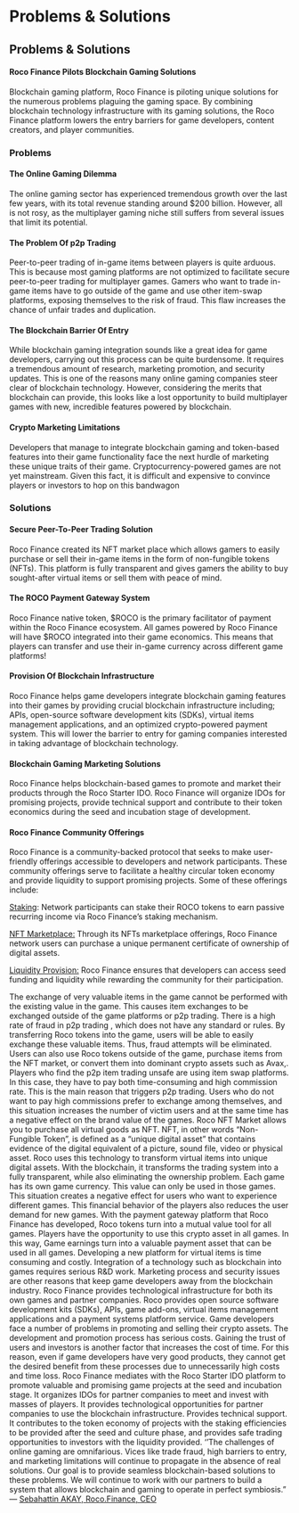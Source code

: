 # Problems & Solutions

## Problems & Solutions

#### Roco Finance Pilots Blockchain Gaming Solutions

Blockchain gaming platform, Roco Finance is piloting unique solutions for the numerous problems plaguing the gaming space. By combining blockchain technology infrastructure with its gaming solutions, the Roco Finance platform lowers the entry barriers for game developers, content creators, and player communities.

### Problems

#### The Online Gaming Dilemma

The online gaming sector has experienced tremendous growth over the last few years, with its total revenue standing around $200 billion. However, all is not rosy, as the multiplayer gaming niche still suffers from several issues that limit its potential.

#### The Problem Of p2p Trading

Peer-to-peer trading of in-game items between players is quite arduous. This is because most gaming platforms are not optimized to facilitate secure peer-to-peer trading for multiplayer games. Gamers who want to trade in-game items have to go outside of the game and use other item-swap platforms, exposing themselves to the risk of fraud. This flaw increases the chance of unfair trades and duplication.

#### The Blockchain Barrier Of Entry

While blockchain gaming integration sounds like a great idea for game developers, carrying out this process can be quite burdensome. It requires a tremendous amount of research, marketing promotion, and security updates. This is one of the reasons many online gaming companies steer clear of blockchain technology. However, considering the merits that blockchain can provide, this looks like a lost opportunity to build multiplayer games with new, incredible features powered by blockchain.

#### Crypto Marketing Limitations

Developers that manage to integrate blockchain gaming and token-based features into their game functionality face the next hurdle of marketing these unique traits of their game. Cryptocurrency-powered games are not yet mainstream. Given this fact, it is difficult and expensive to convince players or investors to hop on this bandwagon

### Solutions

#### Secure Peer-To-Peer Trading Solution

Roco Finance created its NFT market place which allows gamers to easily purchase or sell their in-game items in the form of non-fungible tokens \(NFTs\). This platform is fully transparent and gives gamers the ability to buy sought-after virtual items or sell them with peace of mind.

#### The ROCO Payment Gateway System

Roco Finance native token, $ROCO is the primary facilitator of payment within the Roco Finance ecosystem. All games powered by Roco Finance will have $ROCO integrated into their game economics. This means that players can transfer and use their in-game currency across different game platforms!

#### Provision Of Blockchain Infrastructure

Roco Finance helps game developers integrate blockchain gaming features into their games by providing crucial blockchain infrastructure including; APIs, open-source software development kits \(SDKs\), virtual items management applications, and an optimized crypto-powered payment system. This will lower the barrier to entry for gaming companies interested in taking advantage of blockchain technology.

#### Blockchain Gaming Marketing Solutions

Roco Finance helps blockchain-based games to promote and market their products through the Roco Starter IDO. Roco Finance will organize IDOs for promising projects, provide technical support and contribute to their token economics during the seed and incubation stage of development.

#### Roco Finance Community Offerings

Roco Finance is a community-backed protocol that seeks to make user-friendly offerings accessible to developers and network participants. These community offerings serve to facilitate a healthy circular token economy and provide liquidity to support promising projects. Some of these offerings include:

[Staking](products/stake-pools.md): Network participants can stake their ROCO tokens to earn passive recurring income via Roco Finance’s staking mechanism.

[NFT Marketplace:](products/nft-market.md) Through its NFTs marketplace offerings, Roco Finance network users can purchase a unique permanent certificate of ownership of digital assets.

[Liquidity Provision:](products/farming.md) Roco Finance ensures that developers can access seed funding and liquidity while rewarding the community for their participation.

The exchange of very valuable items in the game cannot be performed with the existing value in the game. This causes item exchanges to be exchanged outside of the game platforms or p2p trading. There is a high rate of fraud in p2p trading , which does not have any standard or rules. By transferring Roco tokens into the game, users will be able to easily exchange these valuable items. Thus, fraud attempts will be eliminated. Users can also use Roco tokens outside of the game, purchase items from the NFT market, or convert them into dominant crypto assets such as Avax,. Players who find the p2p item trading unsafe are using item swap platforms. In this case, they have to pay both time-consuming and high commission rate. This is the main reason that triggers p2p trading. Users who do not want to pay high commissions prefer to exchange among themselves, and this situation increases the number of victim users and at the same time has a negative effect on the brand value of the games. Roco NFT Market allows you to purchase all virtual goods as NFT. NFT, in other words “Non-Fungible Token”, is defined as a “unique digital asset” that contains evidence of the digital equivalent of a picture, sound file, video or physical asset. Roco uses this technology to transform virtual items into unique digital assets. With the blockchain, it transforms the trading system into a fully transparent, while also eliminating the ownership problem. Each game has its own game currency. This value can only be used in those games. This situation creates a negative effect for users who want to experience different games. This financial behavior of the players also reduces the user demand for new games. With the payment gateway platform that Roco Finance has developed, Roco tokens turn into a mutual value tool for all games. Players have the opportunity to use this crypto asset in all games. In this way, Game earnings turn into a valuable payment asset that can be used in all games. Developing a new platform for virtual items is time consuming and costly. Integration of a technology such as blockchain into games requires serious R&D work. Marketing process and security issues are other reasons that keep game developers away from the blockchain industry. Roco Finance provides technological infrastructure for both its own games and partner companies. Roco provides open source software development kits \(SDKs\), APIs, game add-ons, virtual items management applications and a payment systems platform service. Game developers face a number of problems in promoting and selling their crypto assets. The development and promotion process has serious costs. Gaining the trust of users and investors is another factor that increases the cost of time. For this reason, even if game developers have very good products, they cannot get the desired benefit from these processes due to unnecessarily high costs and time loss. Roco Finance mediates with the Roco Starter IDO platform to promote valuable and promising game projects at the seed and incubation stage. It organizes IDOs for partner companies to meet and invest with masses of players. It provides technological opportunities for partner companies to use the blockchain infrastructure. Provides technical support. It contributes to the token economy of projects with the staking efficiencies to be provided after the seed and culture phase, and provides safe trading opportunities to investors with the liquidity provided. ‘’The challenges of online gaming are omnifarious. Vices like trade fraud, high barriers to entry, and marketing limitations will continue to propagate in the absence of real solutions. Our goal is to provide seamless blockchain-based solutions to these problems. We will continue to work with our partners to build a system that allows blockchain and gaming to operate in perfect symbiosis.” — [Sebahattin AKAY, Roco.Finance, CEO](https://www.linkedin.com/in/sebahattin-akay/)

